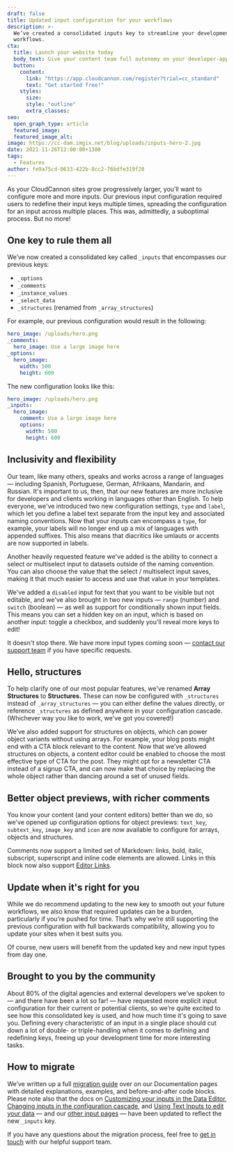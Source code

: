 ```yaml
---
draft: false
title: Updated input configuration for your workflows
description: >-
  We’ve created a consolidated inputs key to streamline your development
  workflows.
cta:
  title: Launch your website today
  body_text: Give your content team full autonomy on your developer-approved tech stack with CloudCannon.
  button:
    content: 
      link: "https://app.cloudcannon.com/register?trial=cc_standard"
      text: "Get started free!"
    styles:
      size:
      style: "outline"
      extra_classes:
seo:
  open_graph_type: article
  featured_image:
  featured_image_alt:
image: https://cc-dam.imgix.net/blog/uploads/inputs-hero-2.jpg
date: 2021-11-26T12:00:00+1300
tags:
  - Features
author: fe9a75cd-0633-422b-8cc2-76bdfe319f28
---
```

As your CloudCannon sites grow progressively larger, you’ll want to configure more and more inputs. Our previous input configuration required users to redefine their input keys multiple times, spreading the configuration for an input across multiple places. This was, admittedly, a suboptimal process. But no more\!

## One key to rule them all

We’ve now created a consolidated key called `_inputs` that encompasses our previous keys:

* `_options`
* `_comments`
* `_instance_values`
* `_select_data`
* `_structures` (renamed from `_array_structures`)

For example, our previous configuration would result in the following:

```yaml
hero_image: /uploads/hero.png
_comments:
  hero_image: Use a large image here
_options:
  hero_image:
    width: 500
    height: 600
```

The new configuration looks like this:

```yaml
hero_image: /uploads/hero.png
_inputs:
  hero_image:
    comment: Use a large image here
    options:
      width: 500
      height: 600
```

## Inclusivity and flexibility

Our team, like many others, speaks and works across a range of languages — including Spanish, Portuguese, German, Afrikaans, Mandarin, and Russian. It's important to us, then, that our new features are more inclusive for developers and clients working in languages other than English. To help everyone, we've introduced two new configuration settings, `type` and `label`, which let you define a label text separate from the input key and associated naming conventions. Now that your inputs can encompass a `type`, for example, your labels will no longer end up a mix of languages with appended suffixes. This also means that diacritics like umlauts or accents are now supported in labels.

Another heavily requested feature we've added is the ability to connect a select or multiselect input to datasets outside of the naming convention. You can also choose the value that the select / multiselect input saves, making it that much easier to access and use that value in your templates.

We've added a `disabled` input for text that you want to be visible but not editable, and we've also brought in two new inputs — `range` (number) and `switch` (boolean) — as well as support for conditionally shown input fields. This means you can set a hidden key on an input, which is based on another input: toggle a checkbox, and suddenly you'll reveal more keys to edit\!

It doesn't stop there. We have more input types coming soon — [contact our support team](https://cloudcannon.com/documentation/support/) if you have specific requests.

## Hello, structures

To help clarify one of our most popular features, we've renamed **Array Structures** to **Structures.** These can now be configured with `_structures` instead of `_array_structures` — you can either define the values directly, or reference `_structures` as defined anywhere in your configuration cascade. (Whichever way you like to work, we've got you covered\!)

We’ve also added support for structures on objects, which can power object variants without using arrays. For example, your blog posts might end with a CTA block relevant to the content. Now that we’ve allowed structures on objects, a content editor could be enabled to choose the most effective type of CTA for the post. They might opt for a newsletter CTA instead of a signup CTA, and can now make that choice by replacing the whole object rather than dancing around a set of unused fields.

## Better object previews, with richer comments

You know your content (and your content editors) better than we do, so we've opened up configuration options for object previews: `text_key`, `subtext_key`, `image_key` and `icon` are now available to configure for arrays, objects and structures.

Comments now support a limited set of Markdown: links, bold, italic, subscript, superscript and inline code elements are allowed. Links in this block now also support [Editor Links](https://cloudcannon.com/documentation/articles/extending-in-app-navigation-with-editor-links/).

## Update when it's right for you

While we do recommend updating to the new key to smooth out your future workflows, we also know that required updates can be a burden, particularly if you’re pushed for time. That’s why we’re still supporting the previous configuration with full backwards compatibility, allowing you to update your sites when it best suits you.

Of course, new users will benefit from the updated key and new input types from day one.

## Brought to you by the community

About 80% of the digital agencies and external developers we’ve spoken to — and there have been a lot so far\! — have requested more explicit input configuration for their current or potential clients, so we’re quite excited to see how this consolidated key is used, and how much time it's going to save you. Defining every characteristic of an input in a single place should cut down a lot of double- or triple-handling when it comes to defining and redefining keys, freeing up your development time for more interesting tasks.

## How to migrate

We’ve written up a full [migration guide](https://cloudcannon.com/documentation/articles/migrating-to-input-configuration/) over on our Documentation pages with detailed explanations, examples, and before-and-after code blocks. Please note also that the docs on [Customizing your inputs in the Data Editor](https://cloudcannon.com/documentation/articles/how-to-choose-what-input-is-used-in-the-data-editor/), [Changing inputs in the configuration cascade](https://cloudcannon.com/documentation/articles/using-the-configuration-cascade/), and [Using Text Inputs to edit your data](https://cloudcannon.com/documentation/articles/using-text-inputs-to-edit-your-data/) — and our [other input pages](https://cloudcannon.com/search/?b=Documentation&amp;q=inputs) — have been updated to reflect the new `_inputs` key.

If you have any questions about the migration process, feel free to [get in touch](https://cloudcannon.com/documentation/support/) with our helpful support team.
